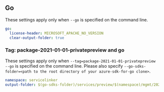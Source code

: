 ## Go

These settings apply only when `--go` is specified on the command line.

```yaml $(go)
go:
  license-header: MICROSOFT_APACHE_NO_VERSION
  clear-output-folder: true
```

### Tag: package-2021-01-01-privatepreview and go

These settings apply only when `--tag=package-2021-01-01-privatepreview --go` is specified on the command line.
Please also specify `--go-sdks-folder=<path to the root directory of your azure-sdk-for-go clone>`.

```yaml $(tag) == 'package-2021-01-01-privatepreview' && $(go)
namespace: servicelinker
output-folder: $(go-sdks-folder)/services/preview/$(namespace)/mgmt/2021-01-01-privatepreview/$(namespace)
```
